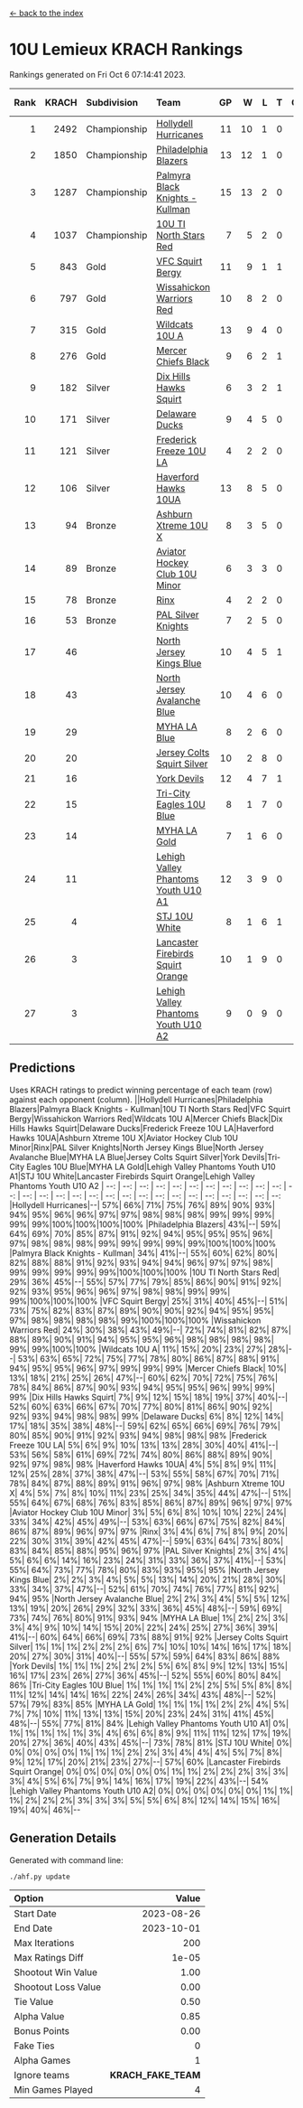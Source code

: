 [<- back to the index](readme.md)
# 10U Lemieux KRACH Rankings
Rankings generated on Fri Oct  6 07:14:41 2023.

Rank|KRACH|Subdivision|Team|GP|W|L|T|OTW|OTL|SoS|Exp Wins|Win Diff
---:|---:|:---|:---|---:|---:|---:|---:|---:|---:|---:|---:|---:
1|2492|Championship|[Hollydell Hurricanes](https://gamesheetstats.com/seasons/3659/teams/140380/schedule)|11|10|1|0|0|0|320|10.8|-0.0
2|1850|Championship|[Philadelphia Blazers](https://gamesheetstats.com/seasons/3659/teams/140393/schedule)|13|12|1|0|1|0|197|12.9|0.0
3|1287|Championship|[Palmyra Black Knights - Kullman](https://gamesheetstats.com/seasons/3659/teams/140392/schedule)|15|13|2|0|0|0|338|13.8|-0.0
4|1037|Championship|[10U TI North Stars Red](https://gamesheetstats.com/seasons/3659/teams/140266/schedule)|7|5|2|0|0|0|682|5.8|-0.0
5|843|Gold|[VFC Squirt Bergy](https://gamesheetstats.com/seasons/3659/teams/140396/schedule)|11|9|1|1|0|1|239|10.4|0.0
6|797|Gold|[Wissahickon Warriors Red](https://gamesheetstats.com/seasons/3659/teams/140398/schedule)|10|8|2|0|1|0|458|8.9|0.0
7|315|Gold|[Wildcats 10U A](https://gamesheetstats.com/seasons/3659/teams/140397/schedule)|13|9|4|0|1|1|414|9.9|0.0
8|276|Gold|[Mercer Chiefs Black](https://gamesheetstats.com/seasons/3659/teams/140386/schedule)|9|6|2|1|0|0|316|7.4|0.0
9|182|Silver|[Dix Hills Hawks Squirt](https://gamesheetstats.com/seasons/3659/teams/140377/schedule)|6|3|2|1|0|0|333|4.3|-0.0
10|171|Silver|[Delaware Ducks](https://gamesheetstats.com/seasons/3659/teams/140376/schedule)|9|4|5|0|0|1|831|4.8|-0.0
11|121|Silver|[Frederick Freeze 10U LA](https://gamesheetstats.com/seasons/3659/teams/140378/schedule)|4|2|2|0|0|0|559|2.8|-0.0
12|106|Silver|[Haverford Hawks 10UA](https://gamesheetstats.com/seasons/3659/teams/140379/schedule)|13|8|5|0|0|1|301|8.9|0.0
13|94|Bronze|[Ashburn Xtreme 10U X](https://gamesheetstats.com/seasons/3659/teams/140374/schedule)|8|3|5|0|0|0|862|3.8|-0.0
14|89|Bronze|[Aviator Hockey Club 10U Minor](https://gamesheetstats.com/seasons/3659/teams/140375/schedule)|6|3|3|0|1|0|206|3.8|-0.0
15|78|Bronze|[Rinx](https://gamesheetstats.com/seasons/3659/teams/142499/schedule)|4|2|2|0|0|0|543|2.9|0.0
16|53|Bronze|[PAL Silver Knights](https://gamesheetstats.com/seasons/3659/teams/140391/schedule)|7|2|5|0|0|0|429|2.9|0.0
17|46||[North Jersey Kings Blue](https://gamesheetstats.com/seasons/3659/teams/140390/schedule)|10|4|5|1|0|0|197|5.4|0.0
18|43||[North Jersey Avalanche Blue](https://gamesheetstats.com/seasons/3659/teams/140389/schedule)|10|4|6|0|0|0|407|4.9|0.0
19|29||[MYHA LA Blue](https://gamesheetstats.com/seasons/3659/teams/140387/schedule)|8|2|6|0|0|0|346|2.9|0.0
20|20||[Jersey Colts Squirt Silver](https://gamesheetstats.com/seasons/3659/teams/140381/schedule)|10|2|8|0|1|1|399|2.9|0.0
21|16||[York Devils](https://gamesheetstats.com/seasons/3659/teams/140399/schedule)|12|4|7|1|0|0|368|5.4|0.0
22|15||[Tri-City Eagles 10U Blue](https://gamesheetstats.com/seasons/3659/teams/140395/schedule)|8|1|7|0|0|0|700|1.9|0.0
23|14||[MYHA LA Gold](https://gamesheetstats.com/seasons/3659/teams/140388/schedule)|7|1|6|0|0|0|710|1.9|0.0
24|11||[Lehigh Valley Phantoms Youth U10 A1](https://gamesheetstats.com/seasons/3659/teams/140383/schedule)|12|3|9|0|0|0|290|3.9|0.0
25|4||[STJ 10U White](https://gamesheetstats.com/seasons/3659/teams/140394/schedule)|8|1|6|1|0|1|300|2.4|0.0
26|3||[Lancaster Firebirds Squirt Orange](https://gamesheetstats.com/seasons/3659/teams/140382/schedule)|10|1|9|0|1|0|154|1.9|0.0
27|3||[Lehigh Valley Phantoms Youth U10 A2](https://gamesheetstats.com/seasons/3659/teams/140384/schedule)|9|0|9|0|0|0|401|0.9|0.0

## Predictions
Uses KRACH ratings to predict winning percentage of each team (row) against each opponent (column).
||Hollydell Hurricanes|Philadelphia Blazers|Palmyra Black Knights - Kullman|10U TI North Stars Red|VFC Squirt Bergy|Wissahickon Warriors Red|Wildcats 10U A|Mercer Chiefs Black|Dix Hills Hawks Squirt|Delaware Ducks|Frederick Freeze 10U LA|Haverford Hawks 10UA|Ashburn Xtreme 10U X|Aviator Hockey Club 10U Minor|Rinx|PAL Silver Knights|North Jersey Kings Blue|North Jersey Avalanche Blue|MYHA LA Blue|Jersey Colts Squirt Silver|York Devils|Tri-City Eagles 10U Blue|MYHA LA Gold|Lehigh Valley Phantoms Youth U10 A1|STJ 10U White|Lancaster Firebirds Squirt Orange|Lehigh Valley Phantoms Youth U10 A2
| --: | --: | --: | --: | --: | --: | --: | --: | --: | --: | --: | --: | --: | --: | --: | --: | --: | --: | --: | --: | --: | --: | --: | --: | --: | --: | --: | --: 
|Hollydell Hurricanes|--| 57%| 66%| 71%| 75%| 76%| 89%| 90%| 93%| 94%| 95%| 96%| 96%| 97%| 97%| 98%| 98%| 98%| 99%| 99%| 99%| 99%| 99%|100%|100%|100%|100%
|Philadelphia Blazers| 43%|--| 59%| 64%| 69%| 70%| 85%| 87%| 91%| 92%| 94%| 95%| 95%| 95%| 96%| 97%| 98%| 98%| 98%| 99%| 99%| 99%| 99%| 99%|100%|100%|100%
|Palmyra Black Knights - Kullman| 34%| 41%|--| 55%| 60%| 62%| 80%| 82%| 88%| 88%| 91%| 92%| 93%| 94%| 94%| 96%| 97%| 97%| 98%| 99%| 99%| 99%| 99%| 99%|100%|100%|100%
|10U TI North Stars Red| 29%| 36%| 45%|--| 55%| 57%| 77%| 79%| 85%| 86%| 90%| 91%| 92%| 92%| 93%| 95%| 96%| 96%| 97%| 98%| 98%| 99%| 99%| 99%|100%|100%|100%
|VFC Squirt Bergy| 25%| 31%| 40%| 45%|--| 51%| 73%| 75%| 82%| 83%| 87%| 89%| 90%| 90%| 92%| 94%| 95%| 95%| 97%| 98%| 98%| 98%| 98%| 99%|100%|100%|100%
|Wissahickon Warriors Red| 24%| 30%| 38%| 43%| 49%|--| 72%| 74%| 81%| 82%| 87%| 88%| 89%| 90%| 91%| 94%| 95%| 95%| 96%| 98%| 98%| 98%| 98%| 99%| 99%|100%|100%
|Wildcats 10U A| 11%| 15%| 20%| 23%| 27%| 28%|--| 53%| 63%| 65%| 72%| 75%| 77%| 78%| 80%| 86%| 87%| 88%| 91%| 94%| 95%| 95%| 96%| 97%| 99%| 99%| 99%
|Mercer Chiefs Black| 10%| 13%| 18%| 21%| 25%| 26%| 47%|--| 60%| 62%| 70%| 72%| 75%| 76%| 78%| 84%| 86%| 87%| 90%| 93%| 94%| 95%| 95%| 96%| 99%| 99%| 99%
|Dix Hills Hawks Squirt|  7%|  9%| 12%| 15%| 18%| 19%| 37%| 40%|--| 52%| 60%| 63%| 66%| 67%| 70%| 77%| 80%| 81%| 86%| 90%| 92%| 92%| 93%| 94%| 98%| 98%| 99%
|Delaware Ducks|  6%|  8%| 12%| 14%| 17%| 18%| 35%| 38%| 48%|--| 59%| 62%| 65%| 66%| 69%| 76%| 79%| 80%| 85%| 90%| 91%| 92%| 93%| 94%| 98%| 98%| 98%
|Frederick Freeze 10U LA|  5%|  6%|  9%| 10%| 13%| 13%| 28%| 30%| 40%| 41%|--| 53%| 56%| 58%| 61%| 69%| 72%| 74%| 80%| 86%| 88%| 89%| 90%| 92%| 97%| 98%| 98%
|Haverford Hawks 10UA|  4%|  5%|  8%|  9%| 11%| 12%| 25%| 28%| 37%| 38%| 47%|--| 53%| 55%| 58%| 67%| 70%| 71%| 78%| 84%| 87%| 88%| 89%| 91%| 96%| 97%| 98%
|Ashburn Xtreme 10U X|  4%|  5%|  7%|  8%| 10%| 11%| 23%| 25%| 34%| 35%| 44%| 47%|--| 51%| 55%| 64%| 67%| 68%| 76%| 83%| 85%| 86%| 87%| 89%| 96%| 97%| 97%
|Aviator Hockey Club 10U Minor|  3%|  5%|  6%|  8%| 10%| 10%| 22%| 24%| 33%| 34%| 42%| 45%| 49%|--| 53%| 63%| 66%| 67%| 75%| 82%| 84%| 86%| 87%| 89%| 96%| 97%| 97%
|Rinx|  3%|  4%|  6%|  7%|  8%|  9%| 20%| 22%| 30%| 31%| 39%| 42%| 45%| 47%|--| 59%| 63%| 64%| 73%| 80%| 83%| 84%| 85%| 88%| 95%| 96%| 97%
|PAL Silver Knights|  2%|  3%|  4%|  5%|  6%|  6%| 14%| 16%| 23%| 24%| 31%| 33%| 36%| 37%| 41%|--| 53%| 55%| 64%| 73%| 77%| 78%| 80%| 83%| 93%| 95%| 95%
|North Jersey Kings Blue|  2%|  2%|  3%|  4%|  5%|  5%| 13%| 14%| 20%| 21%| 28%| 30%| 33%| 34%| 37%| 47%|--| 52%| 61%| 70%| 74%| 76%| 77%| 81%| 92%| 94%| 95%
|North Jersey Avalanche Blue|  2%|  2%|  3%|  4%|  5%|  5%| 12%| 13%| 19%| 20%| 26%| 29%| 32%| 33%| 36%| 45%| 48%|--| 59%| 69%| 73%| 74%| 76%| 80%| 91%| 93%| 94%
|MYHA LA Blue|  1%|  2%|  2%|  3%|  3%|  4%|  9%| 10%| 14%| 15%| 20%| 22%| 24%| 25%| 27%| 36%| 39%| 41%|--| 60%| 64%| 66%| 69%| 73%| 88%| 91%| 92%
|Jersey Colts Squirt Silver|  1%|  1%|  1%|  2%|  2%|  2%|  6%|  7%| 10%| 10%| 14%| 16%| 17%| 18%| 20%| 27%| 30%| 31%| 40%|--| 55%| 57%| 59%| 64%| 83%| 86%| 88%
|York Devils|  1%|  1%|  1%|  2%|  2%|  2%|  5%|  6%|  8%|  9%| 12%| 13%| 15%| 16%| 17%| 23%| 26%| 27%| 36%| 45%|--| 52%| 55%| 60%| 80%| 84%| 86%
|Tri-City Eagles 10U Blue|  1%|  1%|  1%|  1%|  2%|  2%|  5%|  5%|  8%|  8%| 11%| 12%| 14%| 14%| 16%| 22%| 24%| 26%| 34%| 43%| 48%|--| 52%| 57%| 79%| 83%| 85%
|MYHA LA Gold|  1%|  1%|  1%|  1%|  2%|  2%|  4%|  5%|  7%|  7%| 10%| 11%| 13%| 13%| 15%| 20%| 23%| 24%| 31%| 41%| 45%| 48%|--| 55%| 77%| 81%| 84%
|Lehigh Valley Phantoms Youth U10 A1|  0%|  1%|  1%|  1%|  1%|  1%|  3%|  4%|  6%|  6%|  8%|  9%| 11%| 11%| 12%| 17%| 19%| 20%| 27%| 36%| 40%| 43%| 45%|--| 73%| 78%| 81%
|STJ 10U White|  0%|  0%|  0%|  0%|  0%|  1%|  1%|  1%|  2%|  2%|  3%|  4%|  4%|  4%|  5%|  7%|  8%|  9%| 12%| 17%| 20%| 21%| 23%| 27%|--| 57%| 60%
|Lancaster Firebirds Squirt Orange|  0%|  0%|  0%|  0%|  0%|  0%|  1%|  1%|  2%|  2%|  2%|  3%|  3%|  3%|  4%|  5%|  6%|  7%|  9%| 14%| 16%| 17%| 19%| 22%| 43%|--| 54%
|Lehigh Valley Phantoms Youth U10 A2|  0%|  0%|  0%|  0%|  0%|  0%|  1%|  1%|  1%|  2%|  2%|  2%|  3%|  3%|  3%|  5%|  5%|  6%|  8%| 12%| 14%| 15%| 16%| 19%| 40%| 46%|--

## Generation Details

Generated with command line:
```
./ahf.py update
```

| Option | Value |
| :----- | ----: |
| Start Date | 2023-08-26 |
| End Date | 2023-10-01 |
| Max Iterations | 200 |
| Max Ratings Diff | 1e-05 |
| Shootout Win Value | 1.00 |
| Shootout Loss Value | 0.00 |
| Tie Value | 0.50 |
| Alpha Value | 0.85 |
| Bonus Points | 0.00 |
| Fake Ties | 0 |
| Alpha Games | 1 |
| Ignore teams | __KRACH_FAKE_TEAM__ |
| Min Games Played | 4 |

